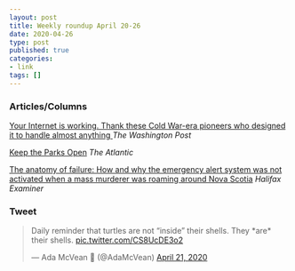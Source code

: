 ```yaml
---
layout: post
title: Weekly roundup April 20-26
date: 2020-04-26
type: post
published: true
categories:
- link
tags: []
---
```


### Articles/Columns

[Your Internet is working. Thank these Cold War-era pioneers who designed it to handle almost anything
](https://www.washingtonpost.com/technology/2020/04/06/your-internet-is-working-thank-these-cold-war-era-pioneers-who-designed-it-handle-almost-anything/ "Your Internet is working. Thank these Cold War-era pioneers who designed it to handle almost anything. By Craig Timberg") *The Washington Post*

[Keep the Parks Open](https://www.theatlantic.com/health/archive/2020/04/closing-parks-ineffective-pandemic-theater/609580/ "Keep the Parks Open. By Zeynep Tufekci") *The Atlantic*

[The anatomy of failure: How and why the emergency alert system was not activated when a mass murderer was roaming around Nova Scotia](https://www.halifaxexaminer.ca/province-house/the-anatomy-of-failure-how-and-why-the-emergency-alert-system-was-not-activated-when-a-mass-murderer-was-roaming-around-nova-scotia/ "The anatomy of failure: How and why the emergency alert system was not activated when a mass murderer was roaming around Nova Scotia. By Tim Bousquet, Jennifer Henderson, Joan Baxter and Yvette D'entremont") *Halifax Examiner*

### Tweet

<blockquote class="twitter-tweet"><p lang="en" dir="ltr">Daily reminder that turtles are not “inside” their shells. They *are* their shells. <a href="https://t.co/CS8UcDE3o2">pic.twitter.com/CS8UcDE3o2</a></p>&mdash; Ada McVean 🐢 (@AdaMcVean) <a href="https://twitter.com/AdaMcVean/status/1252689051724980227?ref_src=twsrc%5Etfw">April 21, 2020</a></blockquote> <script async src="https://platform.twitter.com/widgets.js" charset="utf-8"></script>
